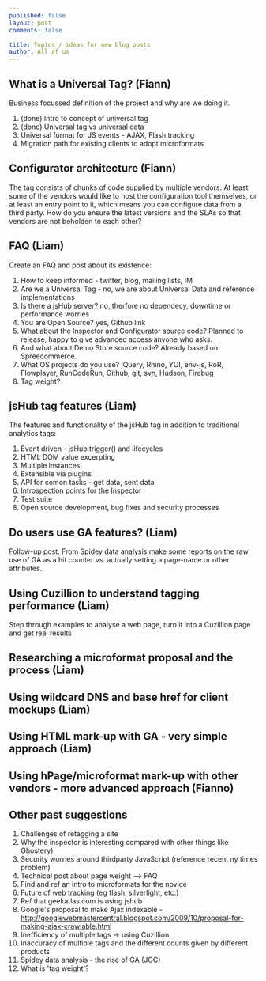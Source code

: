 ```yaml
---
published: false
layout: post
comments: false

title: Topics / ideas for new blog posts
author: All of us
--- 
```


## What is a Universal Tag? (Fiann)
Business focussed definition of the project and why are we doing it.
 1. (done) Intro to concept of universal tag
 2. (done) Universal tag vs universal data
 3. Universal format for JS events - AJAX, Flash tracking
 4. Migration path for existing clients to adopt microformats

## Configurator architecture (Fiann)
The tag consists of chunks of code supplied by multiple vendors. At least some of the vendors would like to host the configuration tool themselves, or at least an entry point to it, which means you can configure data from a third party. How do you ensure the latest versions and the SLAs so that vendors are not beholden to each other?

## FAQ (Liam)
Create an FAQ and post about its existence:
 1. How to keep informed - twitter, blog, mailing lists, IM
 2. Are we a Universal Tag - no, we are about Universal Data and reference implementations
 3. Is there a jsHub server? no, therfore no dependecy, downtime or performance worries
 4. You are Open Source? yes, Github link
 5. What about the Inspector and Configurator source code? Planned to release, happy to give advanced access anyone who asks.
 6. And what about Demo Store source code? Already based on Spreecommerce.
 7. What OS projects do you use? jQuery, Rhino, YUI, env-js, RoR, Flowplayer, RunCodeRun, Github, git, svn, Hudson, Firebug
 8. Tag weight?

## jsHub tag features (Liam)
The features and functionality of the jsHub tag in addition to traditional analytics tags:
 1. Event driven - jsHub.trigger() and lifecycles
 2. HTML DOM value excerpting
 3. Multiple instances
 4. Extensible via plugins
 5. API for comon tasks - get data, sent data
 6. Introspection points for the Inspector
 7. Test suite
 8. Open source development, bug fixes and security processes

## Do users use GA features? (Liam)
Follow-up post: From Spidey data analysis make some reports on the raw use of GA as a hit counter vs. actually setting a page-name or other attributes.

## Using Cuzillion to understand tagging performance (Liam)
Step through examples to analyse a web page, turn it into a Cuzillion page and get real results

## Researching a microformat proposal and the process (Liam)
## Using wildcard DNS and base href for client mockups (Liam)
## Using HTML mark-up with GA - very simple approach (Liam)
## Using hPage/microformat mark-up with other vendors - more advanced approach (Fianno)

## Other past suggestions

 1. Challenges of retagging a site
 2. Why the inspector is interesting compared with other things like Ghostery)
 3. Security worries around thirdparty JavaScript (reference recent ny times problem) 
 4. Technical post about page weight --> FAQ
 5. Find and ref an intro to microformats for the novice
 6. Future of web tracking (eg flash, silverlight, etc.)
 7. Ref that geekatlas.com is using jshub
 8. Google's proposal to make Ajax indexable - http://googlewebmastercentral.blogspot.com/2009/10/proposal-for-making-ajax-crawlable.html
 9. Inefficiency of multiple tags -> using Cuzillion
 10. Inaccuracy of multiple tags and the different counts given by different products
 11. Spidey data analysis - the rise of GA (JGC)
 13. What is 'tag weight'?